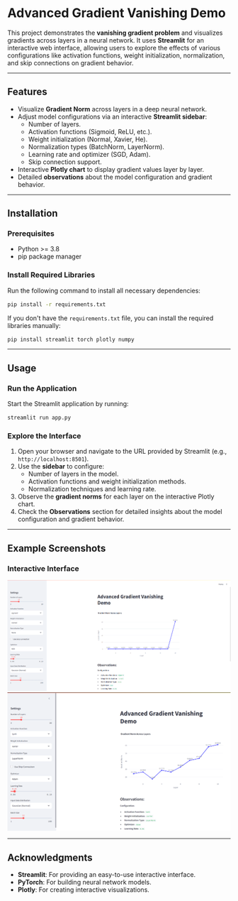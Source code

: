 
# Advanced Gradient Vanishing Demo

This project demonstrates the **vanishing gradient problem** and visualizes gradients across layers in a neural network. It uses **Streamlit** for an interactive web interface, allowing users to explore the effects of various configurations like activation functions, weight initialization, normalization, and skip connections on gradient behavior.

---

## Features

- Visualize **Gradient Norm** across layers in a deep neural network.
- Adjust model configurations via an interactive **Streamlit sidebar**:
  - Number of layers.
  - Activation functions (Sigmoid, ReLU, etc.).
  - Weight initialization (Normal, Xavier, He).
  - Normalization types (BatchNorm, LayerNorm).
  - Learning rate and optimizer (SGD, Adam).
  - Skip connection support.
- Interactive **Plotly chart** to display gradient values layer by layer.
- Detailed **observations** about the model configuration and gradient behavior.

---

## Installation

### Prerequisites
- Python >= 3.8
- pip package manager

### Install Required Libraries
Run the following command to install all necessary dependencies:
```bash
pip install -r requirements.txt
```

If you don't have the `requirements.txt` file, you can install the required libraries manually:
```bash
pip install streamlit torch plotly numpy
```

---

## Usage

### Run the Application
Start the Streamlit application by running:
```bash
streamlit run app.py
```

### Explore the Interface
1. Open your browser and navigate to the URL provided by Streamlit (e.g., `http://localhost:8501`).
2. Use the **sidebar** to configure:
   - Number of layers in the model.
   - Activation functions and weight initialization methods.
   - Normalization techniques and learning rate.
3. Observe the **gradient norms** for each layer on the interactive Plotly chart.
4. Check the **Observations** section for detailed insights about the model configuration and gradient behavior.

---

## Example Screenshots

### Interactive Interface
![Streamlit Interface](static/ex1.png)
![Streamlit Interface](static/ex2.png)

---

## Acknowledgments

- **Streamlit**: For providing an easy-to-use interactive interface.
- **PyTorch**: For building neural network models.
- **Plotly**: For creating interactive visualizations.
